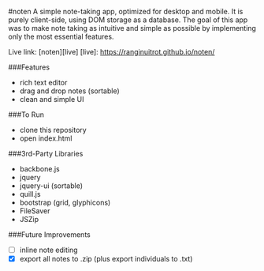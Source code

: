 #noten
A simple note-taking app, optimized for desktop and mobile. It is purely client-side, using DOM storage as a database. The goal of this app was to make note taking as intuitive and simple as possible by implementing only the most essential features.

Live link: [noten][live]
[live]: https://ranginuitrot.github.io/noten/

###Features
* rich text editor
* drag and drop notes (sortable)
* clean and simple UI

###To Run
* clone this repository
* open index.html

###3rd-Party Libraries
* backbone.js
* jquery
* jquery-ui (sortable)
* quill.js
* bootstrap (grid, glyphicons)
* FileSaver
* JSZip

###Future Improvements
- [ ] inline note editing
- [x] export all notes to .zip (plus export individuals to .txt)
